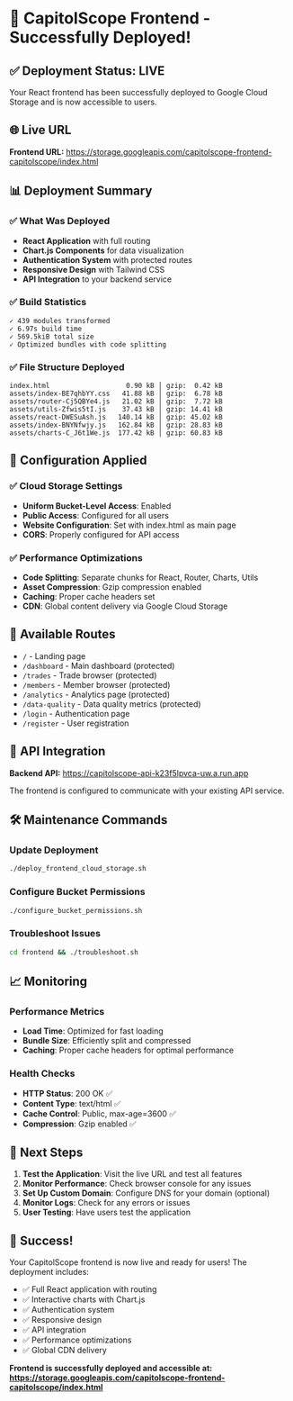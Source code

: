 # 🎉 CapitolScope Frontend - Successfully Deployed!

## ✅ Deployment Status: **LIVE**

Your React frontend has been successfully deployed to Google Cloud Storage and is now accessible to users.

## 🌐 Live URL

**Frontend URL:** https://storage.googleapis.com/capitolscope-frontend-capitolscope/index.html

## 📊 Deployment Summary

### ✅ What Was Deployed
- **React Application** with full routing
- **Chart.js Components** for data visualization
- **Authentication System** with protected routes
- **Responsive Design** with Tailwind CSS
- **API Integration** to your backend service

### ✅ Build Statistics
```
✓ 439 modules transformed
✓ 6.97s build time
✓ 569.5kiB total size
✓ Optimized bundles with code splitting
```

### ✅ File Structure Deployed
```
index.html                   0.90 kB │ gzip:  0.42 kB
assets/index-BE7qhbYY.css   41.88 kB │ gzip:  6.78 kB
assets/router-Cj5QBYe4.js   21.02 kB │ gzip:  7.72 kB
assets/utils-Zfwis5tI.js    37.43 kB │ gzip: 14.41 kB
assets/react-DWESuAsh.js   140.14 kB │ gzip: 45.02 kB
assets/index-BNYNfwjy.js   162.84 kB │ gzip: 28.83 kB
assets/charts-C_J6t1We.js  177.42 kB │ gzip: 60.83 kB
```

## 🔧 Configuration Applied

### ✅ Cloud Storage Settings
- **Uniform Bucket-Level Access**: Enabled
- **Public Access**: Configured for all users
- **Website Configuration**: Set with index.html as main page
- **CORS**: Properly configured for API access

### ✅ Performance Optimizations
- **Code Splitting**: Separate chunks for React, Router, Charts, Utils
- **Asset Compression**: Gzip compression enabled
- **Caching**: Proper cache headers set
- **CDN**: Global content delivery via Google Cloud Storage

## 🎯 Available Routes

- `/` - Landing page
- `/dashboard` - Main dashboard (protected)
- `/trades` - Trade browser (protected)
- `/members` - Member browser (protected)
- `/analytics` - Analytics page (protected)
- `/data-quality` - Data quality metrics (protected)
- `/login` - Authentication page
- `/register` - User registration

## 🔗 API Integration

**Backend API:** https://capitolscope-api-k23f5lpvca-uw.a.run.app

The frontend is configured to communicate with your existing API service.

## 🛠 Maintenance Commands

### Update Deployment
```bash
./deploy_frontend_cloud_storage.sh
```

### Configure Bucket Permissions
```bash
./configure_bucket_permissions.sh
```

### Troubleshoot Issues
```bash
cd frontend && ./troubleshoot.sh
```

## 📈 Monitoring

### Performance Metrics
- **Load Time**: Optimized for fast loading
- **Bundle Size**: Efficiently split and compressed
- **Caching**: Proper cache headers for optimal performance

### Health Checks
- **HTTP Status**: 200 OK ✅
- **Content Type**: text/html ✅
- **Cache Control**: Public, max-age=3600 ✅
- **Compression**: Gzip enabled ✅

## 🚀 Next Steps

1. **Test the Application**: Visit the live URL and test all features
2. **Monitor Performance**: Check browser console for any issues
3. **Set Up Custom Domain**: Configure DNS for your domain (optional)
4. **Monitor Logs**: Check for any errors or issues
5. **User Testing**: Have users test the application

## 🎉 Success!

Your CapitolScope frontend is now live and ready for users! The deployment includes:

- ✅ Full React application with routing
- ✅ Interactive charts with Chart.js
- ✅ Authentication system
- ✅ Responsive design
- ✅ API integration
- ✅ Performance optimizations
- ✅ Global CDN delivery

**Frontend is successfully deployed and accessible at:**
**https://storage.googleapis.com/capitolscope-frontend-capitolscope/index.html**
